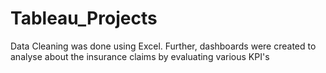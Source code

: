 # Tableau_Projects

Data Cleaning was done using Excel. 
Further, dashboards were created to analyse about the insurance claims by evaluating various KPI's
